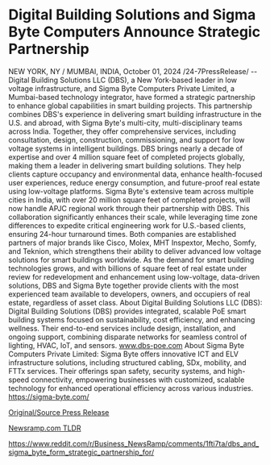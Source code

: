 # Digital Building Solutions and Sigma Byte Computers Announce Strategic Partnership

NEW YORK, NY / MUMBAI, INDIA, October 01, 2024 /24-7PressRelease/ -- Digital Building Solutions LLC (DBS), a New York-based leader in low voltage infrastructure, and Sigma Byte Computers Private Limited, a Mumbai-based technology integrator, have formed a strategic partnership to enhance global capabilities in smart building projects.  This partnership combines DBS's experience in delivering smart building infrastructure in the U.S. and abroad, with Sigma Byte's multi-city, multi-disciplinary teams across India. Together, they offer comprehensive services, including consultation, design, construction, commissioning, and support for low voltage systems in intelligent buildings.  DBS brings nearly a decade of expertise and over 4 million square feet of completed projects globally, making them a leader in delivering smart building solutions. They help clients capture occupancy and environmental data, enhance health-focused user experiences, reduce energy consumption, and future-proof real estate using low-voltage platforms.  Sigma Byte's extensive team across multiple cities in India, with over 20 million square feet of completed projects, will now handle APJC regional work through their partnership with DBS. This collaboration significantly enhances their scale, while leveraging time zone differences to expedite critical engineering work for U.S.-based clients, ensuring 24-hour turnaround times. Both companies are established partners of major brands like Cisco, Molex, MHT Inspextor, Mecho, Somfy, and Teknion, which strengthens their ability to deliver advanced low voltage solutions for smart buildings worldwide.  As the demand for smart building technologies grows, and with billions of square feet of real estate under review for redevelopment and enhancement using low-voltage, data-driven solutions, DBS and Sigma Byte together provide clients with the most experienced team available to developers, owners, and occupiers of real estate, regardless of asset class.  About Digital Building Solutions LLC (DBS): Digital Building Solutions (DBS) provides integrated, scalable PoE smart building systems focused on sustainability, cost efficiency, and enhancing wellness. Their end-to-end services include design, installation, and ongoing support, combining disparate networks for seamless control of lighting, HVAC, IoT, and sensors. www.dbs-poe.com   About Sigma Byte Computers Private Limited: Sigma Byte offers innovative ICT and ELV infrastructure solutions, including structured cabling, SDx, mobility, and FTTx services. Their offerings span safety, security systems, and high-speed connectivity, empowering businesses with customized, scalable technology for enhanced operational efficiency across various industries. https://sigma-byte.com/ 

[Original/Source Press Release](https://www.24-7pressrelease.com/press-release/514835/digital-building-solutions-and-sigma-byte-computers-announce-strategic-partnership)
                    

[Newsramp.com TLDR](None) 

https://www.reddit.com/r/Business_NewsRamp/comments/1fti7ta/dbs_and_sigma_byte_form_strategic_partnership_for/